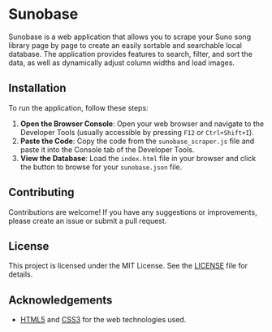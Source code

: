 # Sunobase

Sunobase is a web application that allows you to scrape your Suno song library page by page to create an easily sortable and searchable local database.
The application provides features to search, filter, and sort the data, as well as dynamically adjust column widths and load images.

## Installation

To run the application, follow these steps:

1. **Open the Browser Console**: Open your web browser and navigate to the Developer Tools (usually accessible by pressing `F12` or `Ctrl+Shift+I`).
2. **Paste the Code**: Copy the code from the `sunobase_scraper.js` file and paste it into the Console tab of the Developer Tools.
3. **View the Database**: Load the `index.html` file in your browser and click the button to browse for your `sunobase.json` file.

## Contributing

Contributions are welcome! If you have any suggestions or improvements, please create an issue or submit a pull request.

## License

This project is licensed under the MIT License. See the [LICENSE](LICENSE) file for details.

## Acknowledgements

- [HTML5](https://developer.mozilla.org/en-US/docs/Web/Guide/HTML/HTML5) and [CSS3](https://developer.mozilla.org/en-US/docs/Web/CSS) for the web technologies used.
